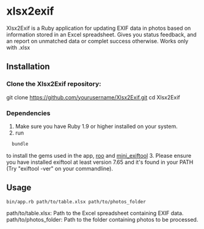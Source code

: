 # xlsx2exif

Xlsx2Exif is a Ruby application for updating EXIF data in photos based on information stored in an Excel spreadsheet.
Gives you status feedback, and an report on unmatched data or complet success otherwise.
Works only with .xlsx

## Installation

### Clone the Xlsx2Exif repository:

git clone https://github.com/yourusername/Xlsx2Exif.git
cd Xlsx2Exif

### Dependencies

1. Make sure you have Ruby 1.9 or higher installed on your system.
2. run
  ```bash
    bundle
  ```
  to install the gems used in the app, [roo](https://rubygems.org/gems/roo) and [mini_exiftool](https://rubygems.org/gems/mini_exiftool)
3. Please ensure you have installed exiftool at least version 7.65
   and it's found in your PATH (Try "exiftool -ver" on your commandline).

## Usage
```bash
bin/app.rb path/to/table.xlsx path/to/photos_folder
```
path/to/table.xlsx: Path to the Excel spreadsheet containing EXIF data.
path/to/photos_folder: Path to the folder containing photos to be processed.
